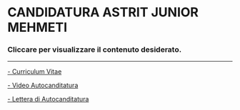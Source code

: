 # **CANDIDATURA ASTRIT JUNIOR MEHMETI**

### Cliccare per visualizzare il contenuto desiderato.
___

[ - Curriculum Vitae](https://drive.google.com/file/d/1Y58g5oi9_X5mfB95tZtStWKTAIjimSFD/view?usp=sharing)

[ - Video Autocanditatura](https://youtu.be/6TgEiCFCZGI)

[ - Lettera di Autocanditatura](https://drive.google.com/file/d/1WHdoQffPxhbHLXjESV1KMg6DXUZ0TZsb/view?usp=sharing)

